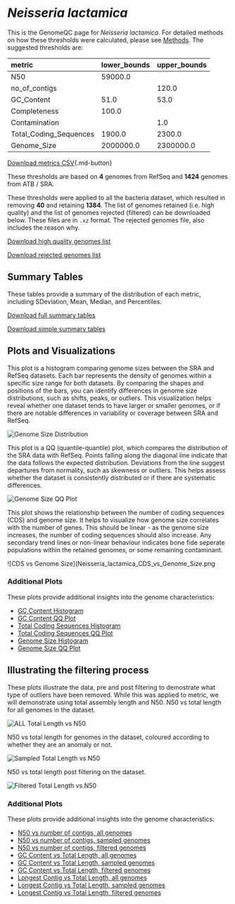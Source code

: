 # *Neisseria lactamica*

This is the GenomeQC page for *Neisseria lactamica*. For detailed methods on how these thresholds were calculated, please see [Methods](../../methods.md).
The suggested thresholds are: 

| metric                 | lower_bounds   | upper_bounds   |
|:-----------------------|:---------------|:---------------|
| N50                    | 59000.0        |                |
| no_of_contigs          |                | 120.0          |
| GC_Content             | 51.0           | 53.0           |
| Completeness           | 100.0          |                |
| Contamination          |                | 1.0            |
| Total_Coding_Sequences | 1900.0         | 2300.0         |
| Genome_Size            | 2000000.0      | 2300000.0      |

[Download metrics CSV](Neisseria_lactamica_metrics.csv){.md-button}


These thresholds are based on **4** genomes from RefSeq and **1424** genomes from ATB / SRA.

These thresholds were applied to all the bacteria dataset, which resulted in removing **40** and retaining **1384**.
The list of genomes retained (i.e. high quality) and the list of genomes rejected (filtered) can be downloaded below. These files are in `.xz` format. The rejected genomes file, also includes the reason why.

[Download high quality genomes list](Neisseria_lactamica_high_quality_genomes.csv.xz)


[Download rejected genomes list](Neisseria_lactamica_filtered_out_genomes.csv.xz)



## Summary Tables
These tables provide a summary of the distribution of each metric, including SDeviation, Mean, Median, and Percentiles.

[Download full summary tables](summary.csv)

[Download simple summary tables](selected_summary.csv)

## Plots and Visualizations

This plot is a histogram comparing genome sizes between the SRA and RefSeq datasets. Each bar represents the density of genomes within a specific size range for both datasets. By comparing the shapes and positions of the bars, you can identify differences in genome size distributions, such as shifts, peaks, or outliers. This visualization helps reveal whether one dataset tends to have larger or smaller genomes, or if there are notable differences in variability or coverage between SRA and RefSeq.

![Genome Size Distribution](Genome_Size_refseq_histogram_kde.png)

This plot is a QQ (quantile-quantile) plot, which compares the distribution of the SRA data with RefSeq. Points falling along the diagonal line indicate that the data follows the expected distribution. Deviations from the line suggest departures from normality, such as skewness or outliers. This helps assess whether the dataset is consistently distributed or if there are systematic differences.

![Genome Size QQ Plot](Genome_Size_refseq_qqplot.png)

This plot shows the relationship between the number of coding sequences (CDS) and genome size. It helps to visualize how genome size correlates with the number of genes. This should be linear - as the genome size increases, the number of coding sequences should also increase. Any secondary trend lines or non-linear behaviour indicates bone fide seperate populations within the retained genomes, or some remaining contaminant. 

![CDS vs Genome Size](Neisseria_lactamica_CDS_vs_Genome_Size.png

### Additional Plots

These plots provide additional insights into the genome characteristics:

- [GC Content Histogram](GC_Content_refseq_histogram_kde.png)
- [GC Content QQ Plot](GC_Content_refseq_qqplot.png)
- [Total Coding Sequences Histogram](Total_Coding_Sequences_refseq_histogram_kde.png)
- [Total Coding Sequences QQ Plot](Total_Coding_Sequences_refseq_qqplot.png)
- [Genome Size Histogram](Genome_Size_refseq_histogram_kde.png)
- [Genome Size QQ Plot](Genome_Size_refseq_qqplot.png)
## Illustrating the filtering process
These plots illustrate the data, pre and post filtering to demostrate what type of outliers have been removed. While this was applied to metric, we will demonstrate using total assembly length and N50.
N50 vs total length for all genomes in the dataset.

![ALL Total Length vs N50](Neisseria_lactamica_all_total_length_N50.png)

N50 vs total length for genomes in the dataset, coloured according to whether they are an anomaly or not.

![Sampled Total Length vs N50](Neisseria_lactamica_sample_total_length_N50.png)

N50 vs total length post filtering on the dataset.

![Filtered Total Length vs N50](Neisseria_lactamica_filt_total_length_N50.png)

### Additional Plots

These plots provide additional insights into the genome characteristics:

- [N50 vs number of contigs, all genomes](Neisseria_lactamica_all_N50_number.png)
- [N50 vs number of contigs, sampled genomes](Neisseria_lactamica_sample_N50_number.png)
- [N50 vs number of contigs, filtered genomes](Neisseria_lactamica_filt_N50_number.png)
- [GC Content vs Total Length, all genomes](Neisseria_lactamica_all_total_length_GC_Content.png)
- [GC Content vs Total Length, sampled genomes](Neisseria_lactamica_sample_total_length_GC_Content.png)
- [GC Content vs Total Length, filtered genomes](Neisseria_lactamica_filt_total_length_GC_Content.png)
- [Longest Contig vs Total Length, all genomes](Neisseria_lactamica_all_total_length_longest.png)
- [Longest Contig vs Total Length, sampled genomes](Neisseria_lactamica_sample_total_length_longest.png)
- [Longest Contig vs Total Length, filtered genomes](Neisseria_lactamica_filt_total_length_longest.png)
